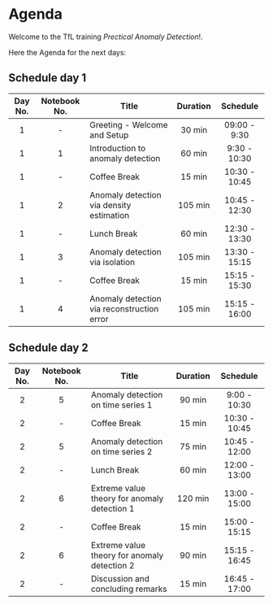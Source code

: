 # Agenda

Welcome to the TfL training *Prectical Anomaly Detection*!. 

Here the Agenda for the next days: 

## Schedule day 1

|Day No.|Notebook No. | Title |Duration|Schedule|
|:------:|:------:|-----|:------:|:------:|
| 1| -| Greeting - Welcome and Setup| 30 min|09:00 - 9:30|
| 1| 1| Introduction to anomaly detection |  60 min |   9:30 - 10:30|
| 1| -| Coffee Break |  15 min |   10:30 - 10:45|
| 1| 2| Anomaly detection via density estimation |  105 min |   10:45 - 12:30|
| 1| -| Lunch Break | 60 min   |   12:30 - 13:30|
| 1| 3| Anomaly detection via isolation |   105 min    |   13:30 - 15:15|
| 1| -| Coffee Break |  15 min |   15:15 - 15:30|
| 1| 4| Anomaly detection via reconstruction error | 105 min  |    15:15 - 16:00|

## Schedule day 2

|Day No.|Notebook No. | Title |Duration|Schedule|
|:------:|:------:|-----|:------:|:------:|
| 2| 5| Anomaly detection on time series 1|  90 min  |    9:00 - 10:30 |
| 2| -| Coffee Break |  15 min |   10:30 - 10:45|
| 2| 5| Anomaly detection on time series 2|   75 min  |    10:45 - 12:00 |
| 2| -| Lunch Break | 60 min   |   12:00 - 13:00|
| 2| 6| Extreme value theory for anomaly detection 1| 120 min  |    13:00 - 15:00 |
| 2| -| Coffee Break |  15 min |   15:00 - 15:15|
| 2| 6| Extreme value theory for anomaly detection 2|  90 min  |    15:15 - 16:45 |
| 2| -| Discussion and concluding remarks |  15 min  |    16:45 - 17:00 |
